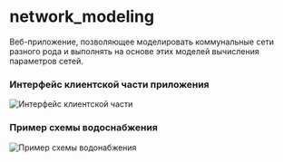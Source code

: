 # network_modeling
Веб-приложение, позволяющее моделировать коммунальные сети разного рода и выполнять на основе этих моделей вычисления параметров сетей.

### Интерфейс клиентской части приложения
![Интерфейс клиентской части](https://github.com/evolext/network_modeling/images/interface_example.png)

### Пример схемы водоснабжения
![Пример схемы водонабжения](https://github.com/evolext/network_modeling/images/water_scheme_example.png)